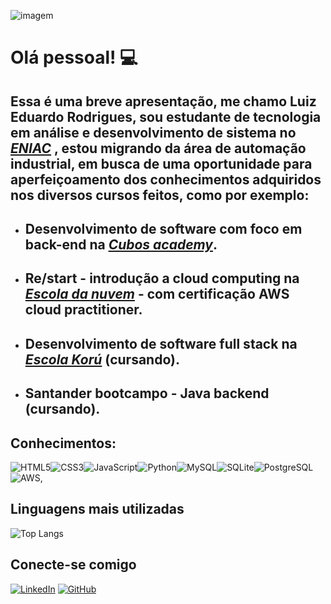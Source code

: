 ![imagem](https://github.com/Luiz-Eduardo1985/dio-lab-open-source/blob/e61988d682e48a6f2aef06d1080f57c38adc65d3/utils/readme%20(1).jpg)

#  Olá pessoal! 💻

## Essa é uma breve apresentação, me chamo **Luiz Eduardo Rodrigues**, sou estudante de tecnologia em análise e desenvolvimento de sistema no [*ENIAC*](https://www.eniac.com.br/) , estou migrando da área de automação industrial, em busca de uma oportunidade para aperfeiçoamento dos conhecimentos adquiridos nos diversos cursos feitos, como por exemplo:<br>

 * ## Desenvolvimento de software com foco em back-end na [*Cubos academy*](https://cubos.academy/).<br> 
 * ## Re/start - introdução a cloud computing na [*Escola da nuvem*](https://escoladanuvem.org) - com certificação AWS cloud practitioner.<br> 
  * ## Desenvolvimento de software full stack na [*Escola Korú*](https://escolakoru.com.br/) (cursando).<br>
  * ## Santander bootcampo - Java backend (cursando).<br>

## Conhecimentos:<br>
![HTML5](https://img.shields.io/badge/HTML5-E34F26?style=for-the-badge&logo=html5&logoColor=white)![CSS3](https://img.shields.io/badge/CSS3-1572B6?style=for-the-badge&logo=css3&logoColor=white)![JavaScript](https://img.shields.io/badge/JavaScript-F7DF1E?style=for-the-badge&logo=javascript&logoColor=black)![Python](https://img.shields.io/badge/python-3670A0?style=for-the-badge&logo=python&logoColor=ffdd54)![MySQL](https://img.shields.io/badge/MySQL-00000F?style=for-the-badge&logo=mysql&logoColor=white)![SQLite](https://img.shields.io/badge/SQLite-000?style=for-the-badge&logo=sqlite&logoColor=07405E)![PostgreSQL](https://img.shields.io/badge/PostgreSQL-000?style=for-the-badge&logo=postgresql)![AWS](https://img.shields.io/badge/AWS-000.svg?style=for-the-badge&logo=amazon-aws&logoColor=white),<br>

##  Linguagens mais utilizadas

 ![Top Langs](https://github-readme-stats-git-masterrstaa-rickstaa.vercel.app/api/top-langs/?username=Luiz-Eduardo1985&bg_color=000&border_color=30A3DC&title_color=E94D5F&text_color=FFF)

## Conecte-se comigo
[![LinkedIn](https://img.shields.io/badge/LinkedIn-000?style=for-the-badge&logo=linkedin&logoColor=0E76A8)](https://www.linkedin.com/in/luiz-eduardo-rodrigues-a464669b/)
[![GitHub](https://img.shields.io/badge/GitHub-100000?style=for-the-badge&logo=github&logoColor=white)](https://github.com/Luiz-Eduardo1985)
